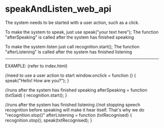 # speakAndListen_web_api
The system needs to be started with a user action, such as a click.

To make the system to speak, just use speak("your text here");
The function "afterSpeaking" is called  after the system has finished speaking

To make the system listen just call recognition.start();
The function "afterListening" is called  after the system has finished listening

------------------------------------
EXAMPLE: (refer to index.html)

//need to use a user action to start
window.onclick = function () {
  speak("Hello! How are you?");
}

//runs after the system has finished speaking
afterSpeaking = function (txtSaid) {
  recognition.start();
}

//runs after the system has finished listening
//not stopping speech recognition before speaking will make it hear itself. That's why we do "recognition.stop()"
afterListening = function (txtRecognised) {
  recognition.stop();
  speak(txtRecognised);
}
